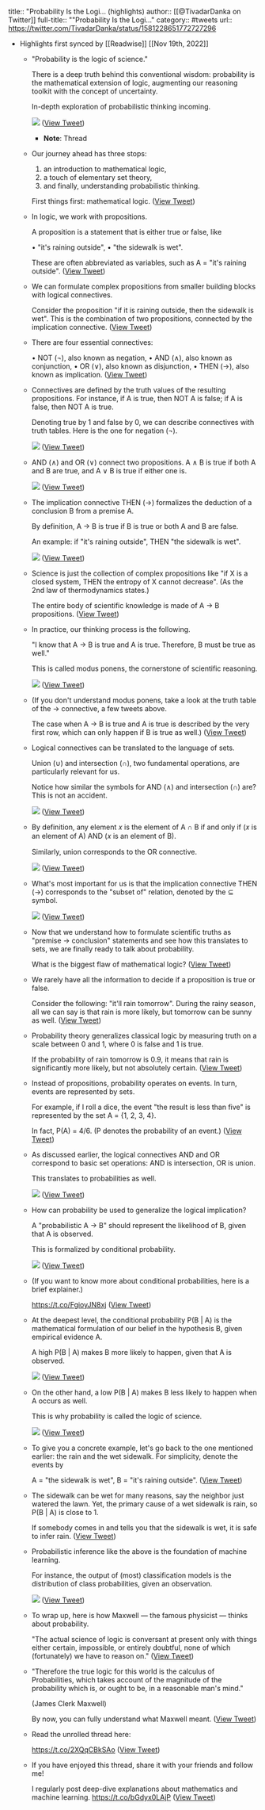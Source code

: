 title:: "Probability Is the Logi... (highlights)
author:: [[@TivadarDanka on Twitter]]
full-title:: ""Probability Is the Logi..."
category:: #tweets
url:: https://twitter.com/TivadarDanka/status/1581228651772727296

- Highlights first synced by [[Readwise]] [[Nov 19th, 2022]]
	- "Probability is the logic of science."
	  
	  There is a deep truth behind this conventional wisdom: probability is the mathematical extension of logic, augmenting our reasoning toolkit with the concept of uncertainty.
	  
	  In-depth exploration of probabilistic thinking incoming. 
	  
	  ![](https://pbs.twimg.com/media/FfGnE9bVQAExLCs.jpg) ([View Tweet](https://twitter.com/TivadarDanka/status/1581228651772727296))
		- **Note**: Thread
	- Our journey ahead has three stops:
	  
	  1. an introduction to mathematical logic,
	  2. a touch of elementary set theory,
	  3. and finally, understanding probabilistic thinking.
	  
	  First things first: mathematical logic. ([View Tweet](https://twitter.com/TivadarDanka/status/1581228654956199937))
	- In logic, we work with propositions.
	  
	  A proposition is a statement that is either true or false, like
	  
	  • "it's raining outside",
	  • "the sidewalk is wet".
	  
	  These are often abbreviated as variables, such as A = "it's raining outside". ([View Tweet](https://twitter.com/TivadarDanka/status/1581228657556672512))
	- We can formulate complex propositions from smaller building blocks with logical connectives.
	  
	  Consider the proposition "if it is raining outside, then the sidewalk is wet". This is the combination of two propositions, connected by the implication connective. ([View Tweet](https://twitter.com/TivadarDanka/status/1581228660056465408))
	- There are four essential connectives:
	  
	  • NOT (¬), also known as negation,
	  • AND (∧), also known as conjunction,
	  • OR (∨), also known as disjunction,
	  • THEN (→), also known as implication. ([View Tweet](https://twitter.com/TivadarDanka/status/1581228662501744642))
	- Connectives are defined by the truth values of the resulting propositions. For instance, if A is true, then NOT A is false; if A is false, then NOT A is true.
	  
	  Denoting true by 1 and false by 0, we can describe connectives with truth tables. Here is the one for negation (¬). 
	  
	  ![](https://pbs.twimg.com/media/FfGnF5CVQAAOj2a.png) ([View Tweet](https://twitter.com/TivadarDanka/status/1581228668482818050))
	- AND (∧) and OR (∨) connect two propositions. A ∧ B is true if both A and B are true, and A ∨ B is true if either one is. 
	  
	  ![](https://pbs.twimg.com/media/FfGnGRdVsAA97Km.png) ([View Tweet](https://twitter.com/TivadarDanka/status/1581228675059490816))
	- The implication connective THEN (→) formalizes the deduction of a conclusion B from a premise A.
	  
	  By definition, A → B is true if B is true or both A and B are false.
	  
	  An example: if "it's raining outside", THEN "the sidewalk is wet". 
	  
	  ![](https://pbs.twimg.com/media/FfGnGp8UcAAbPCj.png) ([View Tweet](https://twitter.com/TivadarDanka/status/1581228681732636672))
	- Science is just the collection of complex propositions like "if X is a closed system, THEN the entropy of X cannot decrease". (As the 2nd law of thermodynamics states.)
	  
	  The entire body of scientific knowledge is made of A → B propositions. ([View Tweet](https://twitter.com/TivadarDanka/status/1581228684920250369))
	- In practice, our thinking process is the following.
	  
	  "I know that A → B is true and A is true. Therefore, B must be true as well."
	  
	  This is called modus ponens, the cornerstone of scientific reasoning. 
	  
	  ![](https://pbs.twimg.com/media/FfGnHMKUcAE2TrV.png) ([View Tweet](https://twitter.com/TivadarDanka/status/1581228691119517696))
	- (If you don't understand modus ponens, take a look at the truth table of the → connective, a few tweets above.
	  
	  The case when A → B is true and A is true is described by the very first row, which can only happen if B is true as well.) ([View Tweet](https://twitter.com/TivadarDanka/status/1581228694302957568))
	- Logical connectives can be translated to the language of sets.
	  
	  Union (∪) and intersection (∩), two fundamental operations, are particularly relevant for us.
	  
	  Notice how similar the symbols for AND (∧) and intersection (∩) are? This is not an accident. 
	  
	  ![](https://pbs.twimg.com/media/FfGnHvQUUAU_s9u.jpg) ([View Tweet](https://twitter.com/TivadarDanka/status/1581228700497895424))
	- By definition, any element 𝑥 is the element of A ∩ B if and only if (𝑥 is an element of A) AND (𝑥 is an element of B).
	  
	  Similarly, union corresponds to the OR connective. 
	  
	  ![](https://pbs.twimg.com/media/FfGnIH0VsAAYTBQ.png) ([View Tweet](https://twitter.com/TivadarDanka/status/1581228706755813377))
	- What's most important for us is that the implication connective THEN (→) corresponds to the "subset of" relation, denoted by the ⊆ symbol. 
	  
	  ![](https://pbs.twimg.com/media/FfGnIf1VIAEQpjm.jpg) ([View Tweet](https://twitter.com/TivadarDanka/status/1581228713382797312))
	- Now that we understand how to formulate scientific truths as "premise → conclusion" statements and see how this translates to sets, we are finally ready to talk about probability.
	  
	  What is the biggest flaw of mathematical logic? ([View Tweet](https://twitter.com/TivadarDanka/status/1581228716440449025))
	- We rarely have all the information to decide if a proposition is true or false.
	  
	  Consider the following: "it'll rain tomorrow". During the rainy season, all we can say is that rain is more likely, but tomorrow can be sunny as well. ([View Tweet](https://twitter.com/TivadarDanka/status/1581228718965460992))
	- Probability theory generalizes classical logic by measuring truth on a scale between 0 and 1, where 0 is false and 1 is true.
	  
	  If the probability of rain tomorrow is 0.9, it means that rain is significantly more likely, but not absolutely certain. ([View Tweet](https://twitter.com/TivadarDanka/status/1581228721498779649))
	- Instead of propositions, probability operates on events. In turn, events are represented by sets.
	  
	  For example, if I roll a dice, the event "the result is less than five" is represented by the set A = {1, 2, 3, 4}.
	  
	  In fact, P(A) = 4/6. (P denotes the probability of an event.) ([View Tweet](https://twitter.com/TivadarDanka/status/1581228724090851328))
	- As discussed earlier, the logical connectives AND and OR correspond to basic set operations: AND is intersection, OR is union.
	  
	  This translates to probabilities as well. 
	  
	  ![](https://pbs.twimg.com/media/FfGnJe_VEAAItKi.jpg) ([View Tweet](https://twitter.com/TivadarDanka/status/1581228730873020417))
	- How can probability be used to generalize the logical implication?
	  
	  A "probabilistic A → B" should represent the likelihood of B, given that A is observed.
	  
	  This is formalized by conditional probability. 
	  
	  ![](https://pbs.twimg.com/media/FfGnJ6RUUAAPB0F.jpg) ([View Tweet](https://twitter.com/TivadarDanka/status/1581228737969823744))
	- (If you want to know more about conditional probabilities, here is a brief explainer.)
	  
	  https://t.co/FgioyJN8xj ([View Tweet](https://twitter.com/TivadarDanka/status/1581228741027540992))
	- At the deepest level, the conditional probability P(B | A) is the mathematical formulation of our belief in the hypothesis B, given empirical evidence A.
	  
	  A high P(B | A) makes B more likely to happen, given that A is observed. 
	  
	  ![](https://pbs.twimg.com/media/FfGnKeYVsAAKwMt.jpg) ([View Tweet](https://twitter.com/TivadarDanka/status/1581228747553808384))
	- On the other hand, a low P(B | A) makes B less likely to happen when A occurs as well.
	  
	  This is why probability is called the logic of science. 
	  
	  ![](https://pbs.twimg.com/media/FfGnK37UYAExROC.jpg) ([View Tweet](https://twitter.com/TivadarDanka/status/1581228754688303104))
	- To give you a concrete example, let's go back to the one mentioned earlier: the rain and the wet sidewalk. For simplicity, denote the events by
	  
	  A = "the sidewalk is wet",
	  B = "it's raining outside". ([View Tweet](https://twitter.com/TivadarDanka/status/1581228757745967104))
	- The sidewalk can be wet for many reasons, say the neighbor just watered the lawn. Yet, the primary cause of a wet sidewalk is rain, so P(B | A) is close to 1.
	  
	  If somebody comes in and tells you that the sidewalk is wet, it is safe to infer rain. ([View Tweet](https://twitter.com/TivadarDanka/status/1581228760262508546))
	- Probabilistic inference like the above is the foundation of machine learning.
	  
	  For instance, the output of (most) classification models is the distribution of class probabilities, given an observation. 
	  
	  ![](https://pbs.twimg.com/media/FfGnLlDVUAAWYWb.jpg) ([View Tweet](https://twitter.com/TivadarDanka/status/1581228766696964096))
	- To wrap up, here is how Maxwell — the famous physicist — thinks about probability.
	  
	  "The actual science of logic is conversant at present only with things either certain, impossible, or entirely doubtful, none of which (fortunately) we have to reason on." ([View Tweet](https://twitter.com/TivadarDanka/status/1581228769787883520))
	- "Therefore the true logic for this world is the calculus of Probabilities, which takes account of the magnitude of the probability which is, or ought to be, in a reasonable man's mind."
	  
	  (James Clerk Maxwell)
	  
	  By now, you can fully understand what Maxwell meant. ([View Tweet](https://twitter.com/TivadarDanka/status/1581228772291801088))
	- Read the unrolled thread here:
	  
	  https://t.co/2XQqCBkSAo ([View Tweet](https://twitter.com/TivadarDanka/status/1581228774833541121))
	- If you have enjoyed this thread, share it with your friends and follow me!
	  
	  I regularly post deep-dive explanations about mathematics and machine learning. https://t.co/bGdyx0LAjP ([View Tweet](https://twitter.com/TivadarDanka/status/1581228777396350976))